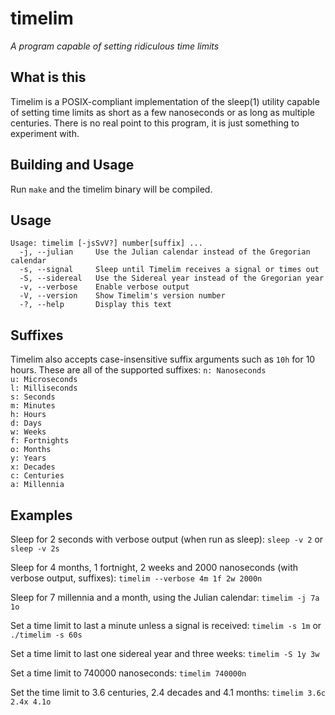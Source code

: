timelim
========
_A program capable of setting ridiculous time limits_

## What is this
Timelim is a POSIX-compliant implementation of the sleep(1) utility capable of setting time limits as short as a few nanoseconds or as long as multiple centuries.
There is no real point to this program, it is just something to experiment with.

## Building and Usage
Run `make` and the timelim binary will be compiled.

## Usage
`Usage: timelim [-jsSvV?] number[suffix] ...`  
`  -j, --julian     Use the Julian calendar instead of the Gregorian calendar`  
`  -s, --signal     Sleep until Timelim receives a signal or times out`  
`  -S, --sidereal   Use the Sidereal year instead of the Gregorian year`  
`  -v, --verbose    Enable verbose output`  
`  -V, --version    Show Timelim's version number`  
`  -?, --help       Display this text`  

## Suffixes
Timelim also accepts case-insensitive suffix arguments such as `10h` for 10 hours. These are all of the supported suffixes:
`n: Nanoseconds`  
`u: Microseconds`  
`l: Milliseconds`  
`s: Seconds`  
`m: Minutes`  
`h: Hours`  
`d: Days`  
`w: Weeks`  
`f: Fortnights`  
`o: Months`  
`y: Years`  
`x: Decades`  
`c: Centuries`  
`a: Millennia`  

## Examples
Sleep for 2 seconds with verbose output (when run as sleep):
`sleep -v 2` or `sleep -v 2s`

Sleep for 4 months, 1 fortnight, 2 weeks and 2000 nanoseconds (with verbose output, suffixes):
`timelim --verbose 4m 1f 2w 2000n`

Sleep for 7 millennia and a month, using the Julian calendar:
`timelim -j 7a 1o`

Set a time limit to last a minute unless a signal is received:
`timelim -s 1m` or `./timelim -s 60s`

Set a time limit to last one sidereal year and three weeks:
`timelim -S 1y 3w`

Set a time limit to 740000 nanoseconds:
`timelim 740000n`

Set the time limit to 3.6 centuries, 2.4 decades and 4.1 months:
`timelim 3.6c 2.4x 4.1o`
